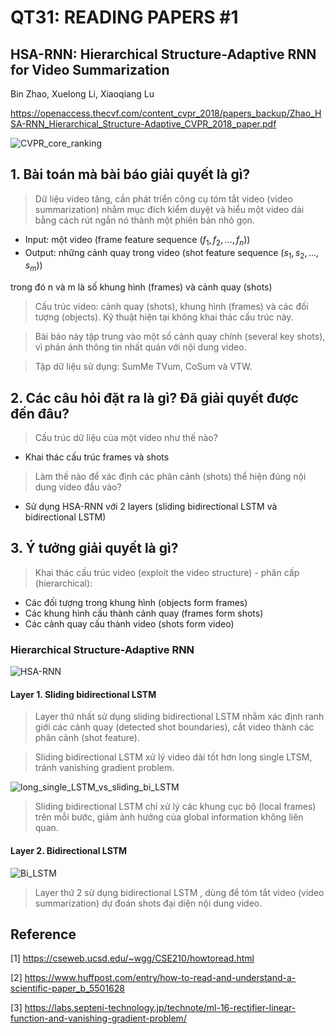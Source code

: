 # QT31: READING PAPERS #1

## HSA-RNN: Hierarchical Structure-Adaptive RNN for Video Summarization 
Bin Zhao, Xuelong Li, Xiaoqiang Lu

https://openaccess.thecvf.com/content_cvpr_2018/papers_backup/Zhao_HSA-RNN_Hierarchical_Structure-Adaptive_CVPR_2018_paper.pdf

![CVPR_core_ranking](https://user-images.githubusercontent.com/79246748/118426941-5e958780-b6f6-11eb-9ff6-a2210d9e749f.png)


## 1. Bài toán mà bài báo giải quyết là gì? 

> Dữ liệu video tăng, cần phát triển công cụ tóm tắt video (video summarization) nhằm mục đích kiểm duyệt và hiểu một video dài bằng cách rút ngắn nó thành một phiên bản nhỏ gọn.

- Input: một video (frame feature sequence $(f_1,f_2,\dots,f_n)$)
- Output: những cảnh quay trong video (shot feature sequence $(s_1,s_2,\dots,s_m)$) 

trong đó n và m là số khung hình (frames) và cảnh quay (shots)

> Cấu trúc video: cảnh quay (shots), khung hình (frames) và các đối tượng (objects). Kỹ thuật hiện tại không khai thác cấu trúc này.

> Bài báo này tập trung vào một số cảnh quay chính (several key shots), vì phản ánh thông tin nhất quán với nội dung video. 

> Tập dữ liệu sử dụng: SumMe TVum, CoSum và VTW.  

## 2. Các câu hỏi đặt ra là gì? Đã giải quyết được đến đâu?

> Cấu trúc dữ liệu của một video như thế nào? 

- Khai thác cấu trúc frames và shots

> Làm thế nào để xác định các phân cảnh (shots) thể hiện đúng nội dung video đầu vào?

- Sử dụng HSA-RNN với 2 layers (sliding bidirectional LSTM và bidirectional LSTM)


## 3. Ý tưởng giải quyết là gì?

> Khai thác cấu trúc video (exploit the video structure) - phân cấp (hierarchical): 
- Các đối tượng trong khung hình (objects form frames)
- Các khung hình cấu thành cảnh quay (frames form shots)
- Các cảnh quay cấu thành video (shots form video)

### Hierarchical Structure-Adaptive RNN

![HSA-RNN](https://user-images.githubusercontent.com/79246748/118468649-2eb6a600-b72f-11eb-9d7d-6b93c933a937.png)

#### Layer 1. Sliding bidirectional LSTM

> Layer thứ nhất sử dụng sliding bidirectional LSTM nhằm xác định ranh giới các cảnh quay (detected shot boundaries), cắt video thành các phân cảnh (shot feature).

> Sliding bidirectional LSTM xử lý video dài tốt hơn long single LTSM, tránh vanishing gradient problem.

![long_single_LSTM_vs_sliding_bi_LSTM](https://user-images.githubusercontent.com/79246748/118475498-873d7180-b736-11eb-9e06-7520c493c802.png)

> Sliding bidirectional LSTM chỉ xử lý các khung cục bộ (local frames) trên mỗi bước, giảm ảnh hưởng của global information không liên quan.

#### Layer 2. Bidirectional LSTM

![Bi_LSTM](https://user-images.githubusercontent.com/79246748/118460404-de3b4a80-b726-11eb-836b-53f1eef8b2e3.png)

> Layer thứ 2 sử dụng bidirectional LSTM , dùng để tóm tắt video (video summarization) dự đoán shots đại diện nội dung video.


## Reference 

[1] https://cseweb.ucsd.edu/~wgg/CSE210/howtoread.html

[2] https://www.huffpost.com/entry/how-to-read-and-understand-a-scientific-paper_b_5501628

[3] https://labs.septeni-technology.jp/technote/ml-16-rectifier-linear-function-and-vanishing-gradient-problem/
